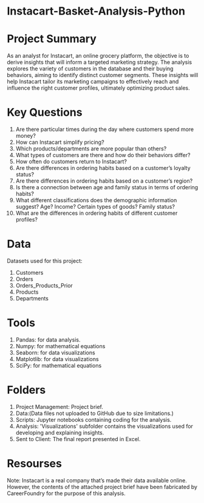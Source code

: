 # Instacart-Basket-Analysis-Python
 # Project Summary
As an analyst for Instacart, an online grocery platform, the objective is to derive insights that will inform a targeted marketing strategy. The analysis explores the variety of customers in the database and their buying behaviors, aiming to identify distinct customer segments. These insights will help Instacart tailor its marketing campaigns to effectively reach and influence the right customer profiles, ultimately optimizing product sales.
# Key Questions 
01. Are there particular times during the day where customers spend more money?   
02. How can Instacart simplify pricing? 
03. Which products/departments are more popular than others? 
04. What types of customers are there and how do their behaviors differ?
05. How often do customers return to Instacart?
06. Are there differences in ordering habits based on a customer’s loyalty status?
07. Are there differences in ordering habits based on a customer’s region?   
08. Is there a connection between age and family status in terms of ordering habits?
09. What different classifications does the demographic information suggest? Age? Income? Certain types of goods? Family status?
10. What are the differences in ordering habits of different customer profiles?
# Data
Datasets used for this project:
01. Customers
02. Orders
03. Orders_Products_Prior
04. Products
05. Departments
# Tools
01. Pandas: for data analysis.
2. Numpy: for mathematical equations
3. Seaborn: for data visualizations
4. Matplotlib: for data visualizations
5. SciPy: for mathematical equations
# Folders
01. Project Management: Project brief.
2. Data:(Data files not uploaded to GitHub due to size limitations.)
3. Scripts: Jupyter notebooks containing coding for the analysis.
4. Analysis: 'Visualizations' subfolder contains the visualizations used for developing and explaining insights.
5. Sent to Client: The final report presented in Excel.
# Resourses
Note: Instacart is a real company that’s made their data available online. However, the contents of the attached project brief have been fabricated by CareerFoundry for the purpose of this analysis.


